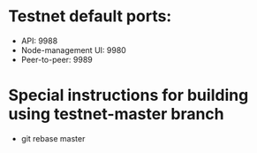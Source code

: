 # Testnet default ports:

* API: 9988
* Node-management UI: 9980
* Peer-to-peer: 9989

# Special instructions for building using testnet-master branch

* git rebase master
